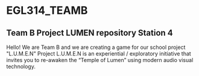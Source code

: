 # EGL314_TEAMB
Team B Project LUMEN repository Station 4
-------------------------------
Hello! We are Team B and we are creating a game for our school project "L.U.M.E.N"
Project L.U.M.E.N is an experiential / exploratory initiative that invites you to re-awaken the “Temple of Lumen” using modern audio visual technology.

